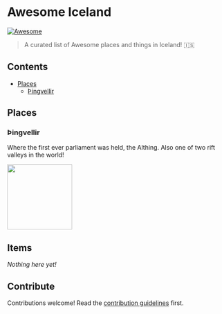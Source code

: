 # Awesome Iceland 

[![Awesome](https://awesome.re/badge.svg)](https://awesome.re)

> A curated list of Awesome places and things in Iceland! 🇮🇸

## Contents

- [Places](#places)
    - [Þingvellir](#Þingvellir)

## Places

### Þingvellir

Where the first ever parliament was held, the Althing. Also one of two rift valleys in the world!

<img src="https://images.unsplash.com/photo-1602617640013-ae434ade8f96?ixlib=rb-1.2.1&ixid=eyJhcHBfaWQiOjEyMDd9&auto=format&fit=crop&w=1500&q=80" width=150 />

## Items

*Nothing here yet!*

## Contribute

Contributions welcome! Read the [contribution guidelines](contributing.md) first.
